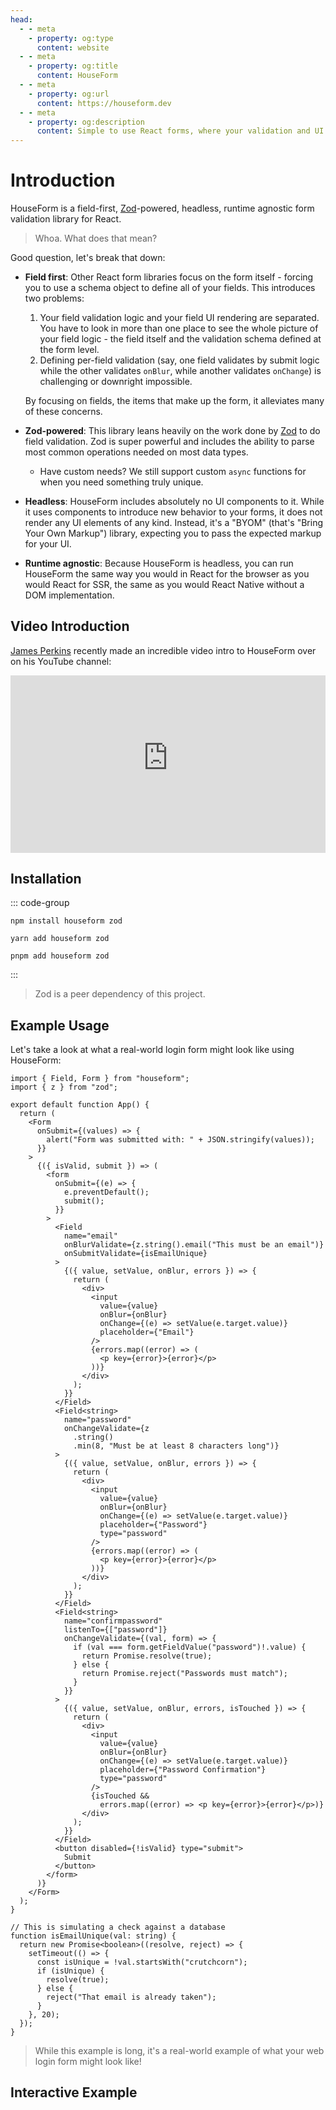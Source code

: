 ```yaml
---
head:
  - - meta
    - property: og:type
      content: website
  - - meta
    - property: og:title
      content: HouseForm
  - - meta
    - property: og:url
      content: https://houseform.dev
  - - meta
    - property: og:description
      content: Simple to use React forms, where your validation and UI code live in harmony.
---
```


# Introduction

HouseForm is a field-first, [Zod](https://github.com/colinhacks/zod)-powered, headless, runtime agnostic form validation library for React.

> Whoa. What does that mean?

Good question, let's break that down:

- **Field first**: Other React form libraries focus on the form itself - forcing you to use a schema object to define all of your fields. This introduces two problems:

  1. Your field validation logic and your field UI rendering are separated. You have to look in more than one place to see the whole picture of your field logic - the field itself and the validation schema defined at the form level.
  2. Defining per-field validation (say, one field validates by submit logic while the other validates `onBlur`, while another validates `onChange`) is challenging or downright impossible.

  By focusing on fields, the items that make up the form, it alleviates many of these concerns.

- **Zod-powered**: This library leans heavily on the work done by [Zod](https://github.com/colinhacks/zod) to do field validation. Zod is super powerful and includes the ability to parse most common operations needed on most data types.

  - Have custom needs? We still support custom `async` functions for when you need something truly unique.

- **Headless**: HouseForm includes absolutely no UI components to it. While it uses components to introduce new behavior to your forms, it does not render any UI elements of any kind. Instead, it's a "BYOM" (that's "Bring Your Own Markup") library, expecting you to pass the expected markup for your UI.
- **Runtime agnostic**: Because HouseForm is headless, you can run HouseForm the same way you would in React for the browser as you would React for SSR, the same as you would React Native without a DOM implementation.

## Video Introduction

[James Perkins](https://www.youtube.com/@james-perkins) recently made an incredible video intro to HouseForm over on his YouTube channel:

<div align="center">
<iframe width="560" style="aspect-ratio: 16/9; max-width: 100%;" src="https://www.youtube-nocookie.com/embed/bQVUGx8rSuQ" title="YouTube video player" frameborder="0" allow="accelerometer; autoplay; clipboard-write; encrypted-media; gyroscope; picture-in-picture; web-share" allowfullscreen></iframe>
</div>

## Installation

::: code-group

```shell [npm]
npm install houseform zod
```

```shell [yarn]
yarn add houseform zod
```

```shell [pnpm]
pnpm add houseform zod
```

:::

> Zod is a peer dependency of this project.

## Example Usage

Let's take a look at what a real-world login form might look like using HouseForm:

```tsx
import { Field, Form } from "houseform";
import { z } from "zod";

export default function App() {
  return (
    <Form
      onSubmit={(values) => {
        alert("Form was submitted with: " + JSON.stringify(values));
      }}
    >
      {({ isValid, submit }) => (
        <form
          onSubmit={(e) => {
            e.preventDefault();
            submit();
          }}
        >
          <Field
            name="email"
            onBlurValidate={z.string().email("This must be an email")}
            onSubmitValidate={isEmailUnique}
          >
            {({ value, setValue, onBlur, errors }) => {
              return (
                <div>
                  <input
                    value={value}
                    onBlur={onBlur}
                    onChange={(e) => setValue(e.target.value)}
                    placeholder={"Email"}
                  />
                  {errors.map((error) => (
                    <p key={error}>{error}</p>
                  ))}
                </div>
              );
            }}
          </Field>
          <Field<string>
            name="password"
            onChangeValidate={z
              .string()
              .min(8, "Must be at least 8 characters long")}
          >
            {({ value, setValue, onBlur, errors }) => {
              return (
                <div>
                  <input
                    value={value}
                    onBlur={onBlur}
                    onChange={(e) => setValue(e.target.value)}
                    placeholder={"Password"}
                    type="password"
                  />
                  {errors.map((error) => (
                    <p key={error}>{error}</p>
                  ))}
                </div>
              );
            }}
          </Field>
          <Field<string>
            name="confirmpassword"
            listenTo={["password"]}
            onChangeValidate={(val, form) => {
              if (val === form.getFieldValue("password")!.value) {
                return Promise.resolve(true);
              } else {
                return Promise.reject("Passwords must match");
              }
            }}
          >
            {({ value, setValue, onBlur, errors, isTouched }) => {
              return (
                <div>
                  <input
                    value={value}
                    onBlur={onBlur}
                    onChange={(e) => setValue(e.target.value)}
                    placeholder={"Password Confirmation"}
                    type="password"
                  />
                  {isTouched &&
                    errors.map((error) => <p key={error}>{error}</p>)}
                </div>
              );
            }}
          </Field>
          <button disabled={!isValid} type="submit">
            Submit
          </button>
        </form>
      )}
    </Form>
  );
}

// This is simulating a check against a database
function isEmailUnique(val: string) {
  return new Promise<boolean>((resolve, reject) => {
    setTimeout(() => {
      const isUnique = !val.startsWith("crutchcorn");
      if (isUnique) {
        resolve(true);
      } else {
        reject("That email is already taken");
      }
    }, 20);
  });
}
```

> While this example is long, it's a real-world example of what your web login form might look like!

## Interactive Example

<ClickToIFrame title="HouseForm StackBlitz Example" src="https://stackblitz.com/edit/houseform-v1-example?embed=1&file=App.tsx"/>

